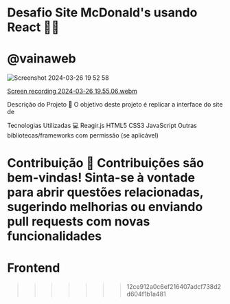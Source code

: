 # Desafio Site McDonald's usando React 🍔🍟

# @vainaweb 

![Screenshot 2024-03-26 19 52 58](https://github.com/alinemello29/McDonalds-desafioVnw/assets/109696840/cd356ded-0ef3-4319-bf71-d74c69c83530)

[Screen recording 2024-03-26 19.55.06.webm](https://github.com/alinemello29/McDonalds-desafioVnw/assets/109696840/c4ad4e2e-a36d-4865-b460-336772906502)



Descrição do Projeto 🚀
O objetivo deste projeto é replicar a interface do site de


Tecnologias Utilizadas 💻
Reagir.js
HTML5
CSS3
JavaScript
Outras bibliotecas/frameworks com permissão (se aplicável)


Contribuição 🤝
Contribuições são bem-vindas! Sinta-se à vontade para abrir questões relacionadas, sugerindo melhorias ou enviando pull requests com novas funcionalidades
=======
# Frontend
>>>>>>> 12ce912a0c6ef216407adcf738d2d604f1b1a481
